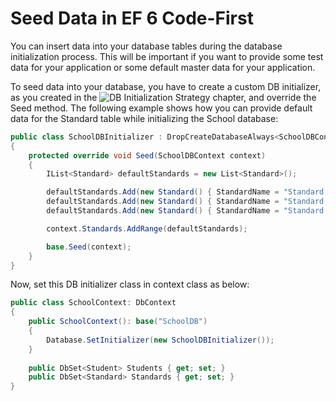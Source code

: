 # Seed Data in EF 6 Code-First
You can insert data into your database tables during the database initialization process. This will be important if you want to provide some test data for your application or some default master data for your application.

To seed data into your database, you have to create a custom DB initializer, as you created in the ![DB Initialization Strategy](https://www.entityframeworktutorial.net/code-first/database-initialization-strategy-in-code-first.aspx) chapter, and override the Seed method. The following example shows how you can provide default data for the Standard table while initializing the School database:

```cs
public class SchoolDBInitializer : DropCreateDatabaseAlways<SchoolDBContext>
{
    protected override void Seed(SchoolDBContext context)
    {
        IList<Standard> defaultStandards = new List<Standard>();

        defaultStandards.Add(new Standard() { StandardName = "Standard 1", Description = "First Standard" });
        defaultStandards.Add(new Standard() { StandardName = "Standard 2", Description = "Second Standard" });
        defaultStandards.Add(new Standard() { StandardName = "Standard 3", Description = "Third Standard" });

        context.Standards.AddRange(defaultStandards);

        base.Seed(context);
    }
}
```

Now, set this DB initializer class in context class as below:

```cs
public class SchoolContext: DbContext 
{
    public SchoolContext(): base("SchoolDB") 
    {
        Database.SetInitializer(new SchoolDBInitializer());
    }
    
    public DbSet<Student> Students { get; set; }
    public DbSet<Standard> Standards { get; set; }
}
```